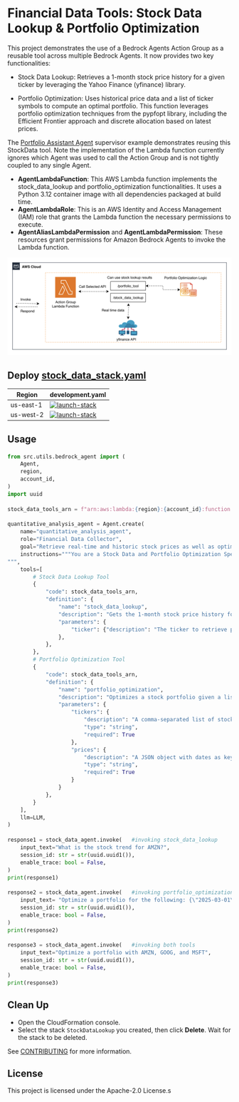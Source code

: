 # Financial Data Tools: Stock Data Lookup & Portfolio Optimization


This project demonstrates the use of a Bedrock Agents Action Group as a reusable tool across multiple Bedrock Agents. It now provides two key functionalities:

- Stock Data Lookup: Retrieves a 1-month stock price history for a given ticker by leveraging the Yahoo Finance (yfinance) library.

- Portfolio Optimization: Uses historical price data and a list of ticker symbols to compute an optimal portfolio. This function leverages portfolio optimization techniques from the pypfopt library, including the Efficient Frontier approach and discrete allocation based on latest prices.

The [Portfolio Assistant Agent](/examples/multi_agent_collaboration/portfolio_assistant_agent/) supervisor example demonstrates reusing this StockData tool. Note the implementation of the Lambda function currently ignores which Agent was used to call the Action Group and is not tightly coupled to any single Agent.

- **AgentLambdaFunction**: This AWS Lambda function implements the stock_data_lookup and portfolio_optimization functionalities. It uses a Python 3.12 container image with all dependencies packaged at build time.
- **AgentLambdaRole**: This is an AWS Identity and Access Management (IAM) role that grants the Lambda function the necessary permissions to execute.
- **AgentAliasLambdaPermission** and **AgentLambdaPermission**: These resources grant permissions for Amazon Bedrock Agents to invoke the Lambda function.

![architecture](./architecture.png)

## Deploy [stock_data_stack.yaml](/src/shared/stock_data/cfn_stacks/stock_data_stack.yaml)

|   Region   | development.yaml |
| ---------- | ----------------- |
| us-east-1  | [![launch-stack](https://s3.amazonaws.com/cloudformation-examples/cloudformation-launch-stack.png)](https://console.aws.amazon.com/cloudformation/home?region=us-east-1#/stacks/new?stackName=StockDataLookup&templateURL=https://ws-assets-prod-iad-r-iad-ed304a55c2ca1aee.s3.us-east-1.amazonaws.com/1031afa5-be84-4a6a-9886-4e19ce67b9c2/tools/stock_data_stack.yaml)|
| us-west-2  | [![launch-stack](https://s3.amazonaws.com/cloudformation-examples/cloudformation-launch-stack.png)](https://console.aws.amazon.com/cloudformation/home?region=us-west-2#/stacks/new?stackName=StockDataLookup&templateURL=https://ws-assets-prod-iad-r-pdx-f3b3f9f1a7d6a3d0.s3.us-west-2.amazonaws.com/1031afa5-be84-4a6a-9886-4e19ce67b9c2/tools/stock_data_stack.yaml)|


## Usage

```python
from src.utils.bedrock_agent import (
    Agent,
    region,
    account_id,
)
import uuid

stock_data_tools_arn = f"arn:aws:lambda:{region}:{account_id}:function:stock_data_tools"

quantitative_analysis_agent = Agent.create(
    name="quantitative_analysis_agent",
    role="Financial Data Collector",
    goal="Retrieve real-time and historic stock prices as well as optimizing a portfolio given tickers.",
    instructions="""You are a Stock Data and Portfolio Optimization Specialist...
""",
    tools=[
        # Stock Data Lookup Tool
        {
            "code": stock_data_tools_arn,
            "definition": {
                "name": "stock_data_lookup",
                "description": "Gets the 1-month stock price history for a given stock ticker, formatted as JSON.",
                "parameters": {
                    "ticker": {"description": "The ticker to retrieve price history for", "type": "string", "required": True}
                },
            },
        },
        # Portfolio Optimization Tool
        {
            "code": stock_data_tools_arn,
            "definition": {
                "name": "portfolio_optimization",
                "description": "Optimizes a stock portfolio given a list of tickers and historical prices from the stock_data_lookup function.",
                "parameters": {
                    "tickers": {
                        "description": "A comma-separated list of stock tickers to include in the portfolio",
                        "type": "string",
                        "required": True
                    },
                    "prices": {
                        "description": "A JSON object with dates as keys and stock prices as values",
                        "type": "string",
                        "required": True
                    }
                }
            },
        }
    ],
    llm=LLM,
)

response1 = stock_data_agent.invoke(   #invoking stock_data_lookup
    input_text="What is the stock trend for AMZN?",
    session_id: str = str(uuid.uuid1()),
    enable_trace: bool = False,
)
print(response1)

response2 = stock_data_agent.invoke(   #invoking portfolio_optimization
    input_text= "Optimize a portfolio for the following: {\"2025-03-01\": {\"FAKE1\": 100.0, \"FAKE2\": 200.0, \"FAKE3\": 300.0}, \"2025-03-02\": {\"FAKE1\": 101.0, \"FAKE2\": 201.0, \"FAKE3\": 301.0}, \"2025-03-03\": {\"FAKE1\": 102.0, \"FAKE2\": 202.0, \"FAKE3\": 302.0}}",
    session_id: str = str(uuid.uuid1()),
    enable_trace: bool = False,
)
print(response2)

response3 = stock_data_agent.invoke(   #invoking both tools
    input_text="Optimize a portfolio with AMZN, GOOG, and MSFT",
    session_id: str = str(uuid.uuid1()),
    enable_trace: bool = False,
)
print(response3)
```

## Clean Up

- Open the CloudFormation console.
- Select the stack `StockDataLookup` you created, then click **Delete**. Wait for the stack to be deleted.

See [CONTRIBUTING](CONTRIBUTING.md#security-issue-notifications) for more information.

## License

This project is licensed under the Apache-2.0 License.s

